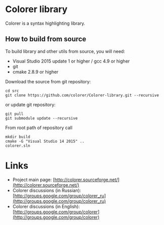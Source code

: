 Colorer library
==========
  Colorer is a syntax highlighting library.
  
How to build from source
----------
To build library and other utils from source, you will need:

  * Visual Studio 2015 update 1 or higher / gcc 4.9 or higher
  * git
  * cmake 2.8.9 or higher

Download the source from git repository:

    cd src
    git clone https://github.com/colorer/Colorer-library.git --recursive

or update git repository:

    git pull
    git submodule update --recursive
    
From root path of repository call
    
    mkdir build
    cmake -G "Visual Studio 14 2015" ..
    colorer.sln

Links
========================

* Project main page: [http://colorer.sourceforge.net/](http://colorer.sourceforge.net/)
* Colorer discussions (in Russian): [http://groups.google.com/group/colorer_ru](http://groups.google.com/group/colorer_ru)
* Colorer discussions (in English): [http://groups.google.com/group/colorer](http://groups.google.com/group/colorer)
